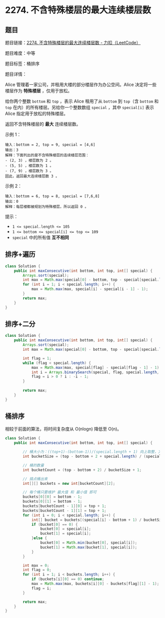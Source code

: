 # 2274. 不含特殊楼层的最大连续楼层数

## 题目

题目链接：[2274. 不含特殊楼层的最大连续楼层数 - 力扣（LeetCode）](https://leetcode.cn/problems/maximum-consecutive-floors-without-special-floors/description/)

题目难度：中等

题目标签：桶排序

题目详情：

Alice 管理着一家公司，并租用大楼的部分楼层作为办公空间。Alice 决定将一些楼层作为 **特殊楼层** ，仅用于放松。

给你两个整数 `bottom` 和 `top` ，表示 Alice 租用了从 `bottom` 到 `top`（含 `bottom` 和 `top` 在内）的所有楼层。另给你一个整数数组 `special` ，其中 `special[i]` 表示 Alice 指定用于放松的特殊楼层。

返回不含特殊楼层的 **最大** 连续楼层数。

示例 1：

```
输入：bottom = 2, top = 9, special = [4,6]
输出：3
解释：下面列出的是不含特殊楼层的连续楼层范围：
- (2, 3) ，楼层数为 2 。
- (5, 5) ，楼层数为 1 。
- (7, 9) ，楼层数为 3 。
因此，返回最大连续楼层数 3 。
```

示例 2：

```
输入：bottom = 6, top = 8, special = [7,6,8]
输出：0
解释：每层楼都被规划为特殊楼层，所以返回 0 。
```

提示：

- `1 <= special.length <= 105`
- `1 <= bottom <= special[i] <= top <= 109`
- `special` 中的所有值 **互不相同**



## 排序+遍历

``` java
class Solution {
    public int maxConsecutive(int bottom, int top, int[] special) {
        Arrays.sort(special);
        int max = Math.max(special[0] - bottom, top - special[special.length - 1]);
        for (int i = 1; i < special.length; i++) {
            max = Math.max(max, special[i] - special[i - 1] - 1);
        }
        return max;
    }
}
```



## 排序+二分

``` java
class Solution {
    public int maxConsecutive(int bottom, int top, int[] special) {
        Arrays.sort(special);
        int max = Math.max(special[0] - bottom, top - special[special.length - 1]);

        int flag = 1;
        while (flag < special.length) {
            max = Math.max(max, special[flag] - special[flag - 1] - 1);
            int i = Arrays.binarySearch(special, flag, special.length, special[flag] + max + 2);
            flag = i > 0 ? i : -i - 1;
        }
        
        return max;
    }
}
```



## 桶排序

相较于前面的算法，将时间复杂度从 O(nlogn) 降低至 O(n)。

``` java
class Solution {
    public int maxConsecutive(int bottom, int top, int[] special) {

        // 桶大小为：((top+1)-(bottom-1))/(special.length + 1) 向上取整，方便取值将其变换为向下取整
        int bucketSize = (top - bottom + 2 + special.length) / (special.length + 1);

        // 桶的数量
        int bucketCount = (top - bottom + 2) / bucketSize + 1;

        // 搞点桶出来
        int[][] buckets = new int[bucketCount][2];

        // 每个桶只要维护 最大值 和 最小值 即可
        buckets[0][0] = bottom - 1;
        buckets[0][1] = bottom - 1;
        buckets[bucketCount - 1][0] = top + 1;
        buckets[bucketCount - 1][1] = top + 1;
        for (int i = 0; i < special.length; i++) {
            int[] bucket = buckets[(special[i] - bottom + 1) / bucketSize];
            if (bucket[0] == 0) {
                bucket[0] = special[i];
                bucket[1] = special[i];
            }else {
                bucket[0] = Math.min(bucket[0], special[i]);
                bucket[1] = Math.max(bucket[1], special[i]);
            }
        }

        int max = 0;
        int flag = 0;
        for (int i = 1; i < buckets.length; i++) {
            if (buckets[i][0] == 0) continue;
            max = Math.max(max, buckets[i][0] - buckets[flag][1] - 1);
            flag = i;
        }

        return max;
    }
}
```


